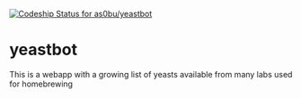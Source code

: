 [ ![Codeship Status for as0bu/yeastbot](https://app.codeship.com/projects/50365f80-18a7-0135-5b58-2ab2950dd885/status?branch=master)](https://app.codeship.com/projects/219023)

# yeastbot
This is a webapp with a growing list of yeasts available from many labs used
for homebrewing
